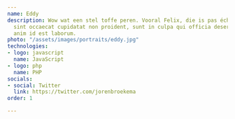 ```yaml
---
name: Eddy
description: Wow wat een stel toffe peren. Vooral Felix, die is pas écht aardig. Excepteur
  sint occaecat cupidatat non proident, sunt in culpa qui officia deserunt mollit
  anim id est laborum.
photo: "/assets/images/portraits/eddy.jpg"
technologies:
- logo: javascript
  name: JavaScript
- logo: php
  name: PHP
socials:
- social: Twitter
  link: https://twitter.com/jorenbroekema
order: 1

---
```

